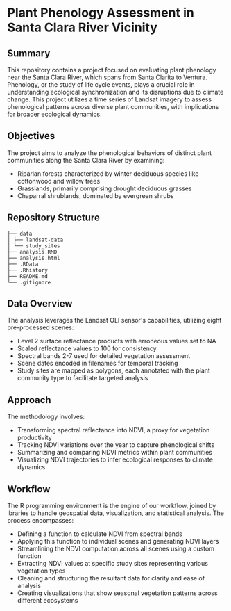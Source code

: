 # Plant Phenology Assessment in Santa Clara River Vicinity

## Summary
This repository contains a project focused on evaluating plant phenology near the Santa Clara River, which spans from Santa Clarita to Ventura. Phenology, or the study of life cycle events, plays a crucial role in understanding ecological synchronization and its disruptions due to climate change. This project utilizes a time series of Landsat imagery to assess phenological patterns across diverse plant communities, with implications for broader ecological dynamics.

## Objectives
The project aims to analyze the phenological behaviors of distinct plant communities along the Santa Clara River by examining:
- Riparian forests characterized by winter deciduous species like cottonwood and willow trees
- Grasslands, primarily comprising drought deciduous grasses
- Chaparral shrublands, dominated by evergreen shrubs

## Repository Structure
```
├── data 
│ ├── landsat-data 
│ └── study_sites
├── analysis.RMD
├── analysis.html
├── .RData
├── .Rhistory
├── README.md 
└── .gitignore
```
  
## Data Overview
The analysis leverages the Landsat OLI sensor's capabilities, utilizing eight pre-processed scenes:
- Level 2 surface reflectance products with erroneous values set to NA
- Scaled reflectance values to 100 for consistency
- Spectral bands 2-7 used for detailed vegetation assessment
- Scene dates encoded in filenames for temporal tracking
- Study sites are mapped as polygons, each annotated with the plant community type to facilitate targeted analysis

## Approach
The methodology involves:
- Transforming spectral reflectance into NDVI, a proxy for vegetation productivity
- Tracking NDVI variations over the year to capture phenological shifts
- Summarizing and comparing NDVI metrics within plant communities
- Visualizing NDVI trajectories to infer ecological responses to climate dynamics

## Workflow
The R programming environment is the engine of our workflow, joined by ibraries to handle geospatial data, visualization, and statistical analysis. The process encompasses:
- Defining a function to calculate NDVI from spectral bands
- Applying this function to individual scenes and generating NDVI layers
- Streamlining the NDVI computation across all scenes using a custom function
- Extracting NDVI values at specific study sites representing various vegetation types
- Cleaning and structuring the resultant data for clarity and ease of analysis
- Creating visualizations that show seasonal vegetation patterns across different ecosystems

